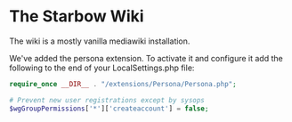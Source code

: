 # The Starbow Wiki

The wiki is a mostly vanilla mediawiki installation.

We've added the persona extension. To activate it and configure it add the
following to the end of your LocalSettings.php file:

```php
require_once __DIR__ . "/extensions/Persona/Persona.php";

# Prevent new user registrations except by sysops
$wgGroupPermissions['*']['createaccount'] = false;
```

